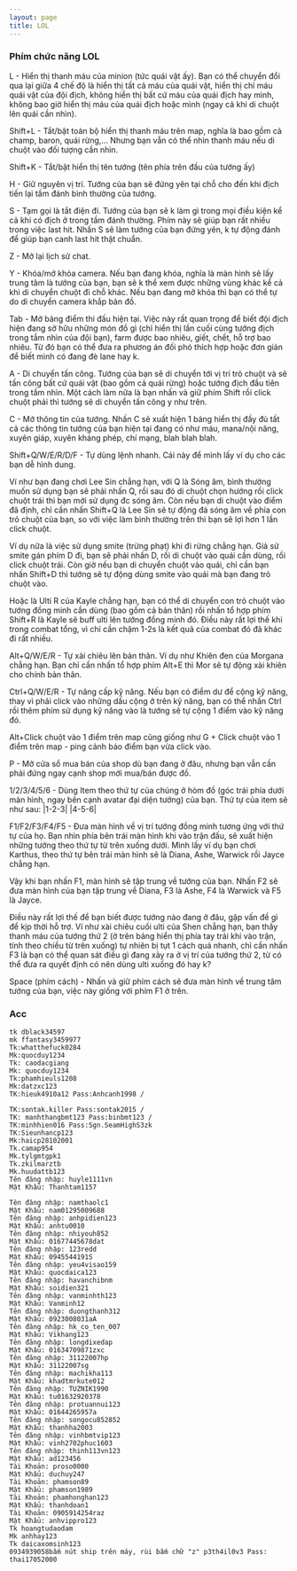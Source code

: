 ```yaml
---
layout: page
title: LOL
---
```


### Phím chức năng LOL

L - Hiển thị thanh máu của minion (tức quái vật ấy). Bạn có thể chuyển đổi qua lại giữa 4 chế độ là hiển thị tất cả máu của quái vật, hiển thị chỉ máu quái vật của đội địch, không hiển thị bất cứ máu của quái địch hay mình, không bao giờ hiển thị máu của quái địch hoặc mình (ngay cả khi di chuột lên quái cần nhìn).

Shift+L - Tắt/bật toàn bộ hiển thị thanh máu trên map, nghĩa là bao gồm cả champ, baron, quái rừng,... Nhưng bạn vẫn có thể nhìn thanh máu nếu di chuột vào đối tượng cần nhìn.

Shift+K - Tắt/bật hiển thị tên tướng (tên phía trên đầu của tướng ấy)

H - Giữ nguyên vị trí. Tướng của bạn sẽ đứng yên tại chỗ cho đến khi địch tiến lại tầm đánh bình thường của tướng.

S - Tạm gọi là tắt điện đi. Tướng của bạn sẽ k làm gì trong mọi điều kiện kể cả khi có địch ở trong tầm đánh thường. Phím này sẽ giúp bạn rất nhiều trong việc last hit. Nhấn S sẽ làm tướng của bạn đứng yên, k tự động đánh để giúp bạn canh last hit thật chuẩn.

Z - Mở lại lịch sử chat.

Y - Khóa/mở khóa camera. Nếu bạn đang khóa, nghĩa là màn hình sẽ lấy trung tâm là tướng của bạn, bạn sẽ k thể xem được những vùng khác kể cả khi di chuyển chuột đi chỗ khác. Nếu bạn đang mở khóa thì bạn có thể tự do di chuyển camera khắp bản đồ.

Tab - Mở bảng điểm thi đấu hiện tại. Việc này rất quan trọng để biết đội địch hiện đang sở hữu những món đồ gì (chỉ hiển thị lần cuối cùng tướng địch trong tầm nhìn của đội bạn), farm được bao nhiêu, giết, chết, hỗ trợ bao nhiêu. Từ đó bạn có thể đưa ra phương án đối phó thích hợp hoặc đơn giản để biết mình có đang đè lane hay k.

A - Di chuyển tấn công. Tướng của bạn sẽ di chuyển tới vị trí trỏ chuột và sẽ tấn công bất cứ quái vật (bao gồm cả quái rừng) hoặc tướng địch đầu tiên trong tầm nhìn. Một cách làm nữa là bạn nhấn và giữ phím Shift rồi click chuột phải thì tướng sẽ di chuyển tấn công y như trên.

C - Mở thông tin của tướng. Nhấn C sẽ xuất hiện 1 bảng hiển thị đầy đủ tất cả các thông tin tướng của bạn hiện tại đang có như máu, mana/nội năng, xuyên giáp, xuyên kháng phép, chí mạng, blah blah blah.

Shift+Q/W/E/R/D/F - Tự dùng lệnh nhanh. Cái này để mình lấy ví dụ cho các bạn dễ hình dung.

Ví như bạn đang chơi Lee Sin chẳng hạn, với Q là Sóng âm, bình thường muốn sử dụng bạn sẽ phải nhấn Q, rồi sau đó di chuột chọn hướng rồi click chuột trái thì bạn mới sử dụng đc sóng âm. Còn nếu bạn di chuột vào điểm đã định, chỉ cần nhấn Shift+Q là Lee Sin sẽ tự động đá sóng âm về phía con trỏ chuột của bạn, so với việc làm bình thường trên thì bạn sẽ lợi hơn 1 lần click chuột.

Ví dụ nữa là việc sử dụng smite (trừng phạt) khi đi rừng chẳng hạn. Giả sử smite gán phím D đi, bạn sẽ phải nhấn D, rồi di chuột vào quái cần dùng, rồi click chuột trái. Còn giờ nếu bạn di chuyển chuột vào quái, chỉ cần bạn nhấn Shift+D thì tướng sẽ tự động dùng smite vào quái mà bạn đang trỏ chuột vào.

Hoặc là Ulti R của Kayle chẳng hạn, bạn có thể di chuyển con trỏ chuột vào tướng đồng minh cần dùng (bao gồm cả bản thân) rồi nhấn tổ hợp phím Shift+R là Kayle sẽ buff ulti lên tướng đồng minh đó. Điều này rất lợi thế khi trong combat tổng, vì chỉ cần chậm 1-2s là kết quả của combat đó đã khác đi rất nhiều.


Alt+Q/W/E/R - Tự xài chiêu lên bản thân. Ví dụ như Khiên đen của Morgana chẳng hạn. Bạn chỉ cần nhấn tổ hợp phím Alt+E thì Mor sẽ tự động xài khiên cho chính bản thân.

Ctrl+Q/W/E/R - Tự nâng cấp kỹ năng. Nếu bạn có điểm dư để cộng kỹ năng, thay vì phải click vào những dấu cộng ở trên kỹ năng, bạn có thể nhấn Ctrl rồi thêm phím sử dụng kỹ năng vào là tướng sẽ tự cộng 1 điểm vào kỹ năng đó.

Alt+Click chuột vào 1 điểm trên map cũng giống như G + Click chuột vào 1 điểm trên map - ping cảnh báo điểm bạn vừa click vào.

P - Mở cửa sổ mua bán của shop dù bạn đang ở đâu, nhưng bạn vẫn cần phải đứng ngay cạnh shop mới mua/bán được đồ.

1/2/3/4/5/6 - Dùng Item theo thứ tự của chúng ở hòm đồ (góc trái phía dưới màn hình, ngay bên cạnh avatar đại diện tướng) của bạn. Thứ tự của item sẽ như sau:
|1-2-3|
|4-5-6|

F1/F2/F3/F4/F5 - Đưa màn hình về vị trí tướng đồng minh tương ứng với thứ tự của họ. Bạn nhìn phía bên trái màn hình khi vào trận đấu, sẽ xuất hiện những tướng theo thứ tự từ trên xuống dưới. Mình lấy ví dụ bạn chơi Karthus, theo thứ tự bên trái màn hình sẽ là Diana, Ashe, Warwick rồi Jayce chẳng hạn.

Vậy khi bạn nhấn F1, màn hình sẽ tập trung về tướng của bạn. Nhấn F2 sẽ đưa màn hình của bạn tập trung về Diana, F3 là Ashe, F4 là Warwick và F5 là Jayce.

Điều này rất lợi thế để bạn biết được tướng nào đang ở đâu, gặp vấn đề gì để kịp thời hỗ trợ. Ví như xài chiêu cuối ulti của Shen chẳng hạn, bạn thấy thanh máu của tướng thứ 2 (ở trên bảng hiển thị phía tay trái khi vào trận, tính theo chiều từ trên xuống) tự nhiên bị tụt 1 cách quá nhanh, chỉ cần nhấn F3 là bạn có thể quan sát điều gì đang xảy ra ở vị trí của tướng thứ 2, từ có thể đưa ra quyết định có nên dùng ulti xuống đó hay k?

Space (phím cách) - Nhấn và giữ phím cách sẽ đưa màn hình về trung tâm tướng của bạn, việc này giống với phím F1 ở trên.


### Acc

~~~
tk dblack34597
mk ffantasy3459977
Tk:whatthefuck0284
Mk:quocduy1234
Tk: caodacgiang
Mk: quocduy1234
Tk:phamhieuls1208
Mk:datzxc123
TK:hieuk4910a12 Pass:Anhcanh1998 /

TK:sontak.killer Pass:sontak2015 /
TK: manhthangbmt123 Pass:binbmt123 /
TK:minhhien016 Pass:Sgn.SeamHighS3zk
TK:Sieunhancp123
Mk:haicp28102001
Tk.camap954
Mk.tylgmtgpk1
Tk.zkilmarztb
Mk.huudattb123
Tên đăng nhập: huyle1111vn
Mật Khẩu: Thanhtam1157

Tên đăng nhập: namthaolc1
Mật Khẩu: nam01295009688
Tên đăng nhập: anhpidien123
Mật Khẩu: anhtu0010
Tên đăng nhập: nhiyouh852
Mật Khẩu: 01677445678dat
Tên đăng nhập: 123redd
Mật Khẩu: 0945544191S
Tên đăng nhập: yeu4visao159
Mật Khẩu: quocdaica123
Tên đăng nhập: havanchibnm
Mật Khẩu: soidien321
Tên đăng nhập: vanminhth123
Mật Khẩu: Vanminh12
Tên đăng nhập: duongthanh312
Mật Khẩu: 0923008031aA
Tên đăng nhập: hk_co_ten_007
Mật Khẩu: Vikhang123
Tên đăng nhập: longdixedap
Mật Khẩu: 01634709871zxc
Tên đăng nhập: 31122007hp
Mật Khẩu: 31122007sg
Tên đăng nhập: machikha113
Mật Khẩu: khadtmrkute012
Tên đăng nhập: TUZNIK1990
Mật Khẩu: tu01632920378
Tên đăng nhập: protuannui123
Mật Khẩu: 01644265957a
Tên đăng nhập: songocu852852
Mật Khẩu: thanhha2003
Tên đăng nhập: vinhbmtvip123
Mật Khẩu: vinh2702phuc1603
Tên đăng nhập: thinh113vn123
Mật Khẩu: ad123456
Tài Khoản: proso0000
Mật Khẩu: duchuy247
Tài Khoản: phamson89
Mật Khẩu: phamson1989
Tài Khoản: phamhonghan123
Mật Khẩu: thanhdoan1
Tài Khoản: 0905914254raz
Mật Khẩu: anhvippro123
Tk hoangtudaodam
Mk anhhay123
Tk daicaxomsinh123
0934939058bấm nút ship trên máy, rùi bấm chữ "z" p3th4il0v3 Pass: thai17052000
~~~